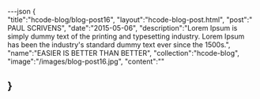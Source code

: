 ---json
{  
   "title":"hcode-blog/blog-post16",
  "layout":"hcode-blog-post.html",
  "post":" PAUL SCRIVENS",
  "date":"2015-05-06",
   "description":"Lorem Ipsum is simply dummy text of the printing and typesetting industry. Lorem Ipsum has been the industry's standard dummy text ever since the 1500s.",
   "name":"EASIER IS BETTER THAN BETTER",
   "collection":"hcode-blog",
    "image":"/images/blog-post16.jpg",
    "content":""
   
}
---